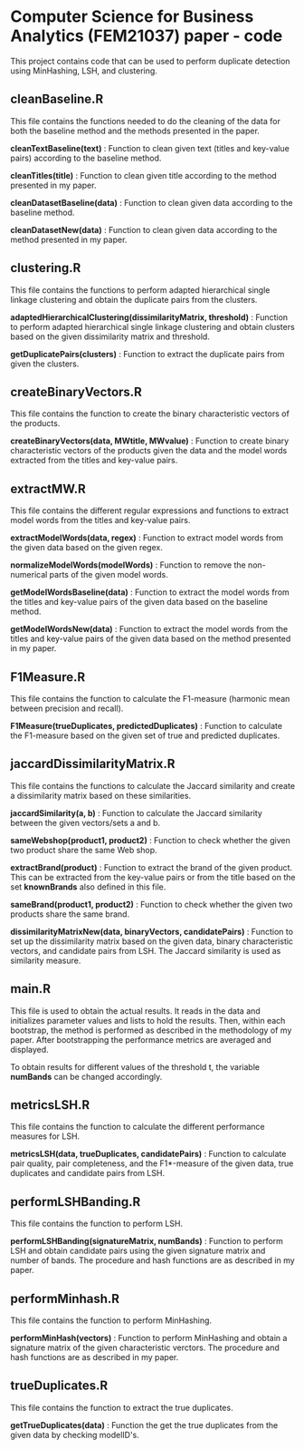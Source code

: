 # Computer Science for Business Analytics (FEM21037) paper - code
This project contains code that can be used to perform duplicate detection using MinHashing, LSH, and clustering. 

## cleanBaseline.R
This file contains the functions needed to do the cleaning of the data for both the baseline method and the methods presented in the paper.

**cleanTextBaseline(text)** : Function to clean given text (titles and key-value pairs) according to the baseline method.

**cleanTitles(title)** : Function to clean given title according to the method presented in my paper.

**cleanDatasetBaseline(data)** : Function to clean given data according to the baseline method.

**cleanDatasetNew(data)** : Function to clean given data according to the method presented in my paper.

## clustering.R
This file contains the functions to perform adapted hierarchical single linkage clustering and obtain the duplicate pairs from the clusters.

**adaptedHierarchicalClustering(dissimilarityMatrix, threshold)** : Function to perform adapted hierarchical single linkage clustering and obtain clusters based on the given dissimilarity matrix and threshold.

**getDuplicatePairs(clusters)** : Function to extract the duplicate pairs from given the clusters.

## createBinaryVectors.R
This file contains the function to create the binary characteristic vectors of the products.

**createBinaryVectors(data, MWtitle, MWvalue)** : Function to create binary characteristic vectors of the products given the data and the model words extracted from the titles and key-value pairs.

## extractMW.R
This file contains the different regular expressions and functions to extract model words from the titles and key-value pairs.

**extractModelWords(data, regex)** : Function to extract model words from the given data based on the given regex. 

**normalizeModelWords(modelWords)** : Function to remove the non-numerical parts of the given model words.

**getModelWordsBaseline(data)** : Function to extract the model words from the titles and key-value pairs of the given data based on the baseline method.

**getModelWordsNew(data)** : Function to extract the model words from the titles and key-value pairs of the given data based on the method presented in my paper.

## F1Measure.R
This file contains the function to calculate the F1-measure (harmonic mean between precision and recall).

**F1Measure(trueDuplicates, predictedDuplicates)** : Function to calculate the F1-measure based on the given set of true and predicted duplicates. 

## jaccardDissimilarityMatrix.R
This file contains the functions to calculate the Jaccard similarity and create a dissimilarity matrix based on these similarities.

**jaccardSimilarity(a, b)** : Function to calculate the Jaccard similarity between the given vectors/sets a and b.

**sameWebshop(product1, product2)** : Function to check whether the given two product share the same Web shop.

**extractBrand(product)** : Function to extract the brand of the given product. This can be extracted from the key-value pairs or from the title based on the set **knownBrands** also defined in this file.

**sameBrand(product1, product2)** : Function to check whether the given two products share the same brand.

**dissimilarityMatrixNew(data, binaryVectors, candidatePairs)** : Function to set up the dissimilarity matrix based on the given data, binary characteristic vectors, and candidate pairs from LSH. The Jaccard similarity is used as similarity measure.

## main.R
This file is used to obtain the actual results. It reads in the data and initializes parameter values and lists to hold the results. Then, within each bootstrap, the method is performed as described in the methodology of my paper. After bootstrapping the performance metrics are averaged and displayed. 

To obtain results for different values of the threshold t, the variable **numBands** can be changed accordingly.

## metricsLSH.R
This file contains the function to calculate the different performance measures for LSH.

**metricsLSH(data, trueDuplicates, candidatePairs)** : Function to calculate pair quality, pair completeness, and the F1*-measure of the given data, true duplicates and candidate pairs from LSH.

## performLSHBanding.R
This file contains the function to perform LSH.

**performLSHBanding(signatureMatrix, numBands)** : Function to perform LSH and obtain candidate pairs using the given signature matrix and number of bands. The procedure and hash functions are as described in my paper.

## performMinhash.R
This file contains the function to perform MinHashing.

**performMinHash(vectors)** : Function to perform MinHashing and obtain a signature matrix of the given characteristic verctors. The procedure and hash functions are as described in my paper.

## trueDuplicates.R
This file contains the function to extract the true duplicates.

**getTrueDuplicates(data)** : Function the get the true duplicates from the given data by checking modelID's.


